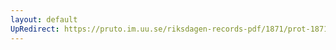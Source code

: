 ```yaml
---
layout: default
UpRedirect: https://pruto.im.uu.se/riksdagen-records-pdf/1871/prot-1871--ak--215/prot-1871--ak--215_005.pdf
---
```

